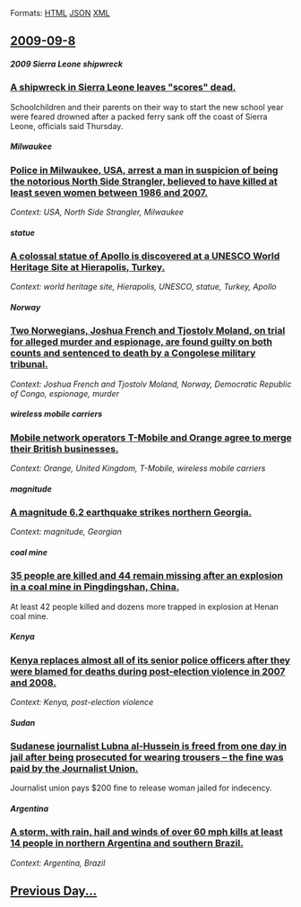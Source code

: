 
Formats: [HTML](2009/09/8/index.html)  [JSON](2009/09/8/index.json)  [XML](2009/09/8/index.xml)  

## [2009-09-8](/news/2009/09/8/index.md)

##### 2009 Sierra Leone shipwreck
### [ A shipwreck in Sierra Leone leaves "scores" dead. ](/news/2009/09/8/a-shipwreck-in-sierra-leone-leaves-scores-dead.md)
Schoolchildren and their parents on their way to start the new school year were feared drowned after a packed ferry sank off the coast of Sierra Leone, officials said Thursday.

##### Milwaukee
### [ Police in Milwaukee, USA, arrest a man in suspicion of being the notorious North Side Strangler, believed to have killed at least seven women between 1986 and 2007. ](/news/2009/09/8/police-in-milwaukee-usa-arrest-a-man-in-suspicion-of-being-the-notorious-north-side-strangler-believed-to-have-killed-at-least-seven-wom.md)
_Context: USA, North Side Strangler, Milwaukee_

##### statue
### [ A colossal statue of Apollo is discovered at a UNESCO World Heritage Site at Hierapolis, Turkey. ](/news/2009/09/8/a-colossal-statue-of-apollo-is-discovered-at-a-unesco-world-heritage-site-at-hierapolis-turkey.md)
_Context: world heritage site, Hierapolis, UNESCO, statue, Turkey, Apollo_

##### Norway
### [ Two Norwegians, Joshua French and Tjostolv Moland, on trial for alleged murder and espionage, are found guilty on both counts and sentenced to death by a Congolese military tribunal. ](/news/2009/09/8/two-norwegians-joshua-french-and-tjostolv-moland-on-trial-for-alleged-murder-and-espionage-are-found-guilty-on-both-counts-and-sentenced.md)
_Context: Joshua French and Tjostolv Moland, Norway, Democratic Republic of Congo, espionage, murder_

##### wireless mobile carriers
### [ Mobile network operators T-Mobile and Orange agree to merge their British businesses. ](/news/2009/09/8/mobile-network-operators-t-mobile-and-orange-agree-to-merge-their-british-businesses.md)
_Context: Orange, United Kingdom, T-Mobile, wireless mobile carriers_

##### magnitude
### [ A magnitude 6.2 earthquake strikes northern Georgia. ](/news/2009/09/8/a-magnitude-6-2-earthquake-strikes-northern-georgia.md)
_Context: magnitude,  Georgian_

##### coal mine
### [ 35 people are killed and 44 remain missing after an explosion in a coal mine in Pingdingshan, China. ](/news/2009/09/8/35-people-are-killed-and-44-remain-missing-after-an-explosion-in-a-coal-mine-in-pingdingshan-china.md)
At least 42 people killed and dozens more trapped in explosion at Henan coal mine.

##### Kenya
### [ Kenya replaces almost all of its senior police officers after they were blamed for deaths during post-election violence in 2007 and 2008. ](/news/2009/09/8/kenya-replaces-almost-all-of-its-senior-police-officers-after-they-were-blamed-for-deaths-during-post-election-violence-in-2007-and-2008.md)
_Context: Kenya, post-election violence_

##### Sudan
### [ Sudanese journalist Lubna al-Hussein is freed from one day in jail after being prosecuted for wearing trousers &ndash; the fine was paid by the Journalist Union. ](/news/2009/09/8/sudanese-journalist-lubna-al-hussein-is-freed-from-one-day-in-jail-after-being-prosecuted-for-wearing-trousers-ndash-the-fine-was-paid-by.md)
Journalist union pays $200 fine to release woman jailed for indecency.

##### Argentina
### [ A storm, with rain, hail and winds of over 60 mph kills at least 14 people in northern Argentina and southern Brazil. ](/news/2009/09/8/a-storm-with-rain-hail-and-winds-of-over-60-mph-kills-at-least-14-people-in-northern-argentina-and-southern-brazil.md)
_Context: Argentina, Brazil_

## [Previous Day...](/news/2009/09/7/index.md)

